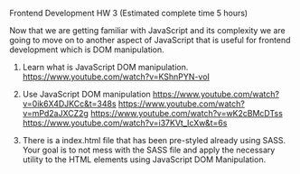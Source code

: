 Frontend Development HW 3
(Estimated complete time 5 hours)

Now that we are getting familiar with JavaScript and its complexity we are going to move on to another aspect of JavaScript that is useful for frontend development which is DOM manipulation.

1. Learn what is JavaScript DOM manipulation.
https://www.youtube.com/watch?v=KShnPYN-voI

2. Use JavaScript DOM manipulation
https://www.youtube.com/watch?v=0ik6X4DJKCc&t=348s
https://www.youtube.com/watch?v=mPd2aJXCZ2g
https://www.youtube.com/watch?v=wK2cBMcDTss
https://www.youtube.com/watch?v=i37KVt_IcXw&t=6s

3. There is a index.html file that has been pre-styled already using SASS. Your goal is to not mess with the SASS file and apply the necessary utility to the HTML elements using JavaScript DOM Manipulation. 